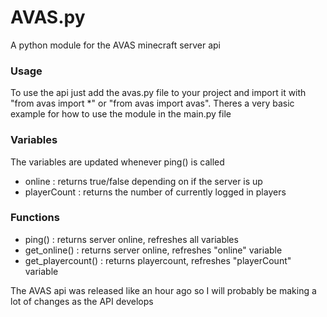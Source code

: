 # AVAS.py
A python module for the AVAS minecraft server api

### Usage
To use the api just add the avas.py file to your project and import it with "from avas import *" or "from avas import avas".
Theres a very basic example for how to use the module in the main.py file

### Variables
The variables are updated whenever ping() is called
- online : returns true/false depending on if the server is up
- playerCount : returns the number of currently logged in players

### Functions
- ping() : returns server online, refreshes all variables
- get_online() : returns server online, refreshes "online" variable
- get_playercount() : returns playercount, refreshes "playerCount" variable



The AVAS api was released like an hour ago so I will probably be making a lot of changes as the API develops
